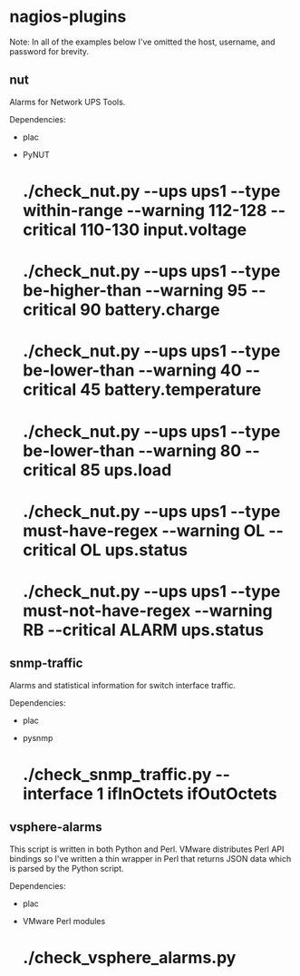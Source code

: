 nagios-plugins
==============

Note: In all of the examples below I've omitted the host, username, and password for brevity.

nut
---

Alarms for Network UPS Tools.

Dependencies:

+   plac
+   PyNUT

    # ./check_nut.py --ups ups1 --type within-range --warning 112-128 --critical 110-130 input.voltage
    # ./check_nut.py --ups ups1 --type be-higher-than --warning 95 --critical 90 battery.charge
    # ./check_nut.py --ups ups1 --type be-lower-than --warning 40 --critical 45 battery.temperature
    # ./check_nut.py --ups ups1 --type be-lower-than --warning 80 --critical 85 ups.load
    # ./check_nut.py --ups ups1 --type must-have-regex --warning OL --critical OL ups.status
    # ./check_nut.py --ups ups1 --type must-not-have-regex --warning RB --critical ALARM ups.status

snmp-traffic
------------

Alarms and statistical information for switch interface traffic.

Dependencies:

+   plac
+   pysnmp

    # ./check_snmp_traffic.py --interface 1 ifInOctets ifOutOctets

vsphere-alarms
--------------

This script is written in both Python and Perl. VMware distributes Perl API bindings so I've written a thin wrapper in Perl that returns JSON data which is parsed by the Python script.

Dependencies:

+   plac
+   VMware Perl modules

    # ./check_vsphere_alarms.py
